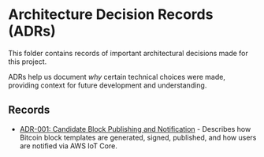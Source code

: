 # Architecture Decision Records (ADRs)

This folder contains records of important architectural decisions made for this project.

ADRs help us document *why* certain technical choices were made, providing context for future development and understanding.

## Records

*   [ADR-001: Candidate Block Publishing and Notification](./ADR-001-candidate-block-publishing-and-notification.md) - Describes how Bitcoin block templates are generated, signed, published, and how users are notified via AWS IoT Core.
